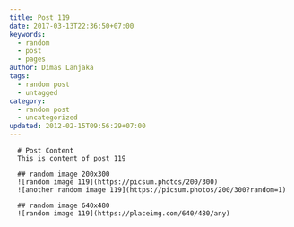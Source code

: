 ```yaml
---
title: Post 119
date: 2017-03-13T22:36:50+07:00
keywords:
  - random
  - post
  - pages
author: Dimas Lanjaka
tags:
  - random post
  - untagged
category:
  - random post
  - uncategorized
updated: 2012-02-15T09:56:29+07:00
---
```


      # Post Content
      This is content of post 119

      ## random image 200x300
      ![random image 119](https://picsum.photos/200/300)
      ![another random image 119](https://picsum.photos/200/300?random=1)

      ## random image 640x480
      ![random image 119](https://placeimg.com/640/480/any)
      